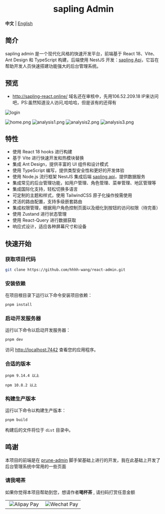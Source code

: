 <div align="center"> 
<br> 
<h1> sapling Admin </h1>
</div>

**中文** | [English](./README.en-US.md)

## 简介

sapling admin 是一个现代化风格的快速开发平台，前端基于 React 18、Vite、Ant Design 和 TypeScript 构建，后端使用 NestJS 开发：[sapling Api](https://github.com/kangood/prune-api)，它旨在帮助开发人员快速搭建功能强大的后台管理系统。

## 预览
+ http://sapling-react.online/ 域名还在审核中，先用106.52.209.18 IP来访问吧，PS:虽然知道没人访问,哈哈哈，但是该有的还得有



![login](https://cdn.jsdelivr.net/gh/hhhh-wang/MyPic@main/blog/img/login.png)

![home.png](https://cdn.jsdelivr.net/gh/hhhh-wang/MyPic@main/blog/img/home.png)
![analysis1.png](https://cdn.jsdelivr.net/gh/hhhh-wang/MyPic@main/blog/img/analysis1.png)
![analysis2.png](https://cdn.jsdelivr.net/gh/hhhh-wang/MyPic@main/blog/img/analysis2.png)
![analysis3.png](https://cdn.jsdelivr.net/gh/hhhh-wang/MyPic@main/blog/img/analysis3.png)

## 特性

- 使用 React 18 hooks 进行构建
- 基于 Vite 进行快速开发和热模块替换
- 集成 Ant Design，提供丰富的 UI 组件和设计模式
- 使用 TypeScript 编写，提供类型安全性和更好的开发体验
- 使用 Node.js 流行框架 NestJS 集成后端 [sapling api](https://github.com/kangood/prune-api)，提供数据服务
- 集成常见的后台管理功能，如用户管理、角色管理、菜单管理、地区管理等
- 集成国际化支持，轻松切换多语言
- 可定制的主题和样式，使用 TailwindCSS 原子化操作按需使用
- 灵活的路由配置，支持多级嵌套路由
- 集成权限管理，根据用户角色控制页面以及细化到按钮的访问权限（待完善）
- 使用 Zustand 进行状态管理
- 使用 React-Query 进行数据获取
- 响应式设计，适应各种屏幕尺寸和设备

## 快速开始

### 获取项目代码

```bash
git clone https://github.com/hhhh-wang/react-admin.git
```

### 安装依赖

在项目根目录下运行以下命令安装项目依赖：

```bash
pnpm install
```

### 启动开发服务器

运行以下命令以启动开发服务器：

```bash
pnpm dev
```

访问 [http://localhost:7442](http://localhost:7442) 查看您的应用程序。

### 合适的版本

```
pnpm 9.14.4 以上

npm 10.8.2 以上
```



### 构建生产版本

运行以下命令以构建生产版本：

```bash
pnpm build
```

构建后的文件将位于 `dist` 目录中。

## 鸣谢

本项目的前端是在 [prune-admin](https://github.com/kangood/prune-admin) 脚手架基础上进行的开发，我在此基础上开发了后台管理系统中常用的一些页面

### 请我喝茶
如果你觉得本项目帮助到您，想请作者**喝杯茶** , 请扫码打赏任意金额
<table align="center">
  <tr>
    <td align="center" width="50%">
      <img src="https://cdn.jsdelivr.net/gh/hhhh-wang/MyPic@main/blog/img/Alipay-Pay.jpg" alt="Alipay Pay" style="max-width: 100%;"/>
    </td>
    <td align="center" width="50%">
      <img src="https://cdn.jsdelivr.net/gh/hhhh-wang/MyPic@main/blog/img/Wechat-Pay.png" alt="Wechat Pay" style="max-width: 100%;"/>
    </td>
  </tr>
</table>

